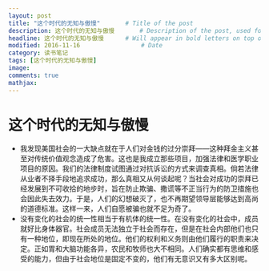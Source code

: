 ```yaml
---
layout: post
title: "这个时代的无知与傲慢"       # Title of the post
description: 这个时代的无知与傲慢       # Description of the post, used for Facebook Opengraph & Twitter
headline: 这个时代的无知与傲慢      # Will appear in bold letters on top of the post
modified: 2016-11-16                 # Date
category: 读书笔记
tags: [这个时代的无知与傲慢]
image:
comments: true
mathjax:
---
```

# 这个时代的无知与傲慢

- 我发现美国社会的一大缺点就在于人们对金钱的过分崇拜——这种拜金主义甚至对传统价值观念造成了危害。这也是我成立那些项目，加强法律和医学职业项目的原因。我们的法律制度试图通过对抗诉讼的方式来调查真相。倘若法律从业者不择手段地追求成功，那么真相又从何谈起呢？当社会对成功的崇拜已经发展到不可收拾的地步时，旨在防止欺骗、撒谎等不正当行为的防卫措施也会因此失去效力。于是，人们的幻想破灭了，也不再期望领导层能够达到高尚的道德标准。这样一来，人们自愿被骗也就不足为奇了。
- 没有变化的社会的统一性相当于有机体的统一性。在没有变化的社会中，成员就好比身体器官。社会成员无法独立于社会而存在，但是在社会内部他们也只有一种地位，即现在所处的地位。他们的权利和义务则由他们履行的职责来决定。正如胃和大脑功能各异，农民和牧师也大不相同。人们确实都有思维和感受的能力，但由于社会地位是固定不变的，他们有无意识又有多大区别呢。
